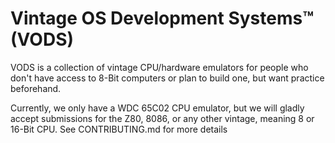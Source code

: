 # Vintage OS Development Systems™ (VODS)

VODS is a collection of vintage CPU/hardware emulators for people who don't have access to 8-Bit computers or plan to build one, but want practice beforehand.

Currently, we only have a WDC 65C02 CPU emulator, but we will gladly accept submissions for the Z80, 8086, or any other vintage, meaning 8 or 16-Bit CPU. See CONTRIBUTING.md for more details